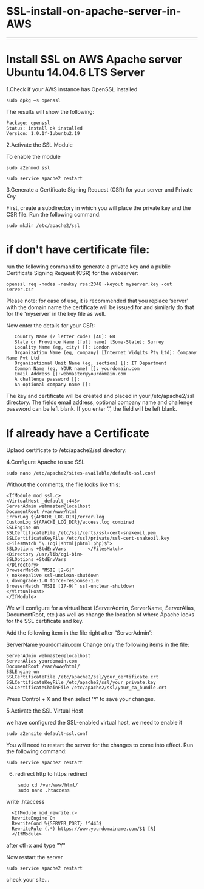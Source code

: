# SSL-install-on-apache-server-in-AWS
--------------------------------------

# Install SSL on AWS Apache server Ubuntu 14.04.6 LTS Server


1.Check if your AWS instance has OpenSSL installed

    sudo dpkg –s openssl
 
 The results will show the following:
        
    Package: openssl
    Status: install ok installed
    Version: 1.0.1f-1ubuntu2.19
   
2.Activate the SSL Module
   
   To enable the module
   
    sudo a2enmod ssl
   
    sudo service apache2 restart
   
3.Generate a Certificate Signing Request (CSR) for your server and Private Key

   First, create a subdirectory in which you will place the private key and the CSR file. Run the following command:
   
    sudo mkdir /etc/apache2/ssl
   
#   if don't have certificate file:
   
   run the following command to generate a private key and a public Certificate Signing Request (CSR) for the webserver:
   
    openssl req -nodes -newkey rsa:2048 -keyout myserver.key -out server.csr
    
   Please note: for ease of use, it is recommended that you replace ‘server’ with the domain name the certificate will be issued for and similarly do that for the             ‘myserver’ in the key file as well.

   Now enter the details for your CSR:

       Country Name (2 letter code) [AU]: GB
       State or Province Name (full name) [Some-State]: Surrey
       Locality Name (eg, city) []: London
       Organization Name (eg, company) [Internet Widgits Pty Ltd]: Company Name Pvt Ltd
       Organizational Unit Name (eg, section) []: IT Department
       Common Name (eg, YOUR name) []: yourdomain.com
       Email Address []:webmaster@yourdomain.com
       A challenge password []:
       An optional company name []:
       
   The key and certificate will be created and placed in your /etc/apache2/ssl directory. The fields email address, optional company name and challenge password can be left blank. If you enter ‘.’, the field will be left blank.
   
#   If already have a Certificate
   
   Uplaod certificate to /etc/apache2/ssl directory.
  
4.Configure Apache to use SSL

    sudo nano /etc/apache2/sites-available/default-ssl.conf
    
Without the comments, the file looks like this:

    <IfModule mod_ssl.c>
    <VirtualHost _default_:443>
    ServerAdmin webmaster@localhost
    DocumentRoot /var/www/html
    ErrorLog ${APACHE_LOG_DIR}/error.log
    CustomLog ${APACHE_LOG_DIR}/access.log combined
    SSLEngine on
    SSLCertificateFile /etc/ssl/certs/ssl-cert-snakeoil.pem
    SSLCertificateKeyFile /etc/ssl/private/ssl-cert-snakeoil.key
    <FilesMatch “\.(cgi|shtml|phtml|php)$”>
    SSLOptions +StdEnvVars        </FilesMatch>
    <Directory /usr/lib/cgi-bin>
    SSLOptions +StdEnvVars
    </Directory>
    BrowserMatch “MSIE [2-6]”
    \ nokeepalive ssl-unclean-shutdown
    \ downgrade-1.0 force-response-1.0
    BrowserMatch “MSIE [17-9]” ssl-unclean-shutdown
    </VirtualHost>
    </IfModule>

We will configure for a virtual host (ServerAdmin, ServerName, ServerAlias, DocumentRoot, etc.) as well as change the location of where Apache looks for the SSL certificate and key.

Add the following item in the file right after “ServerAdmin”:

ServerName yourdomain.com
Change only the following items in the file:

    ServerAdmin webmaster@localhost
    ServerAlias yourdomain.com
    DocumentRoot /var/www/html/
    SSLEngine on
    SSLCertificateFile /etc/apache2/ssl/your_certificate.crt
    SSLCertificateKeyFile /etc/apache2/ssl/your_private.key
    SSLCertificateChainFile /etc/apache2/ssl/your_ca_bundle.crt
    
Press Control + X and then select ‘Y’ to save your changes.

5.Activate the SSL Virtual Host

   we have configured the SSL-enabled virtual host, we need to enable it

    sudo a2ensite default-ssl.conf
    
   You will need to restart the server for the changes to come into effect. Run the following command:
   
    sudo service apache2 restart
   

6. redirect http to https redirect 
    
        sudo cd /var/www/html/
        sudo nano .htaccess
  
write .htaccess

      <IfModule mod_rewrite.c>
      RewriteEngine On
      RewriteCond %{SERVER_PORT} !^443$
      RewriteRule (.*) https://www.yourdomainame.com/$1 [R]
      </IfModule>
      
after ctl+x and type "Y" 

Now restart the server

    sudo service apache2 restart
    
check your site...





